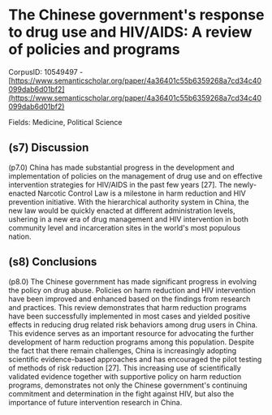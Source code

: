 # The Chinese government's response to drug use and HIV/AIDS: A review of policies and programs

CorpusID: 10549497 - [https://www.semanticscholar.org/paper/4a36401c55b6359268a7cd34c40099dab6d01bf2](https://www.semanticscholar.org/paper/4a36401c55b6359268a7cd34c40099dab6d01bf2)

Fields: Medicine, Political Science

## (s7) Discussion
(p7.0) China has made substantial progress in the development and implementation of policies on the management of drug use and on effective intervention strategies for HIV/AIDS in the past few years [27]. The newly-enacted Narcotic Control Law is a milestone in harm reduction and HIV prevention initiative. With the hierarchical authority system in China, the new law would be quickly enacted at different administration levels, ushering in a new era of drug management and HIV intervention in both community level and incarceration sites in the world's most populous nation.
## (s8) Conclusions
(p8.0) The Chinese government has made significant progress in evolving the policy on drug abuse. Policies on harm reduction and HIV intervention have been improved and enhanced based on the findings from research and practices. This review demonstrates that harm reduction programs have been successfully implemented in most cases and yielded positive effects in reducing drug related risk behaviors among drug users in China. This evidence serves as an important resource for advocating the further development of harm reduction programs among this population. Despite the fact that there remain challenges, China is increasingly adopting scientific evidence-based approaches and has encouraged the pilot testing of methods of risk reduction [27]. This increasing use of scientifically validated evidence together with supportive policy on harm reduction programs, demonstrates not only the Chinese government's continuing commitment and determination in the fight against HIV, but also the importance of future intervention research in China.
